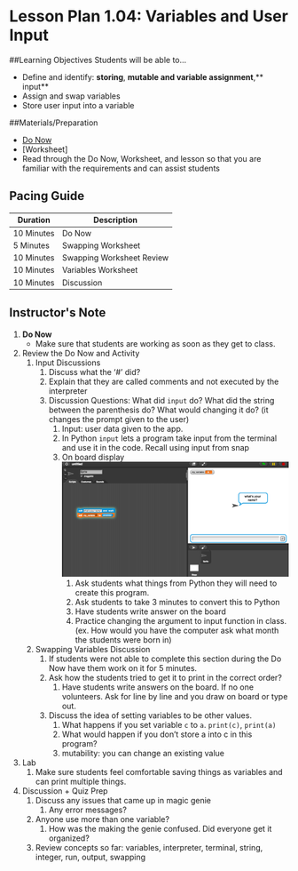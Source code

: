# Lesson Plan 1.04: Variables and User Input

##Learning Objectives
Students will be able to... 
* Define and identify: **storing**, **mutable and variable assignment**,** input**
* Assign and swap variables
* Store user input into a variable

##Materials/Preparation
* [Do Now]
* [Worksheet]
* Read through the Do Now, Worksheet, and lesson so that you are familiar with the requirements and can assist students

## Pacing Guide
| **Duration**   |     **Description**    |
| ---------- | ------------------ |
| 10 Minutes  | Do Now             |
| 5 Minutes  | Swapping Worksheet |
| 10 Minutes | Swapping Worksheet Review   |
| 10 Minutes | Variables Worksheet|
| 10 Minutes | Discussion         |

## Instructor's Note
1. **Do Now**
    * Make sure that students are working as soon as they get to class. 
2. Review the Do Now and Activity
	1. Input Discussions
		1.	Discuss what the ‘#’ did? 
		2.	Explain that they are called comments and not executed by the interpreter
		3.	Discussion Questions: What did `input` do? What did the string between the parenthesis do? What would changing it do? (it changes the prompt given to the user) 
			1. Input: user data given to the app. 
			2. In Python `input` lets a program take input from the terminal and use it in the code. Recall using input from snap
			3. On board display ![Snap Input](snap_input.png)
				1. Ask students what things from Python they will need to create this program. 
				2. Ask students to take 3 minutes to convert this to Python
				3. Have students write answer on the board
				4. Practice changing the argument to input function in class. (ex. How would you have the computer ask what month the students were born in)
	2.	Swapping Variables Discussion
		1.	If students were not able to complete this section during the Do Now have them work on it for 5 minutes. 
		2.	Ask how the students tried to get it to print in the correct order?
			1.	Have students write answers on the board. If no one volunteers. Ask for line by line and you draw on board or type out. 
		3.	Discuss the idea of setting variables to be other values. 
			1.	What happens if you set variable `c` to `a`. `print(c)`, `print(a)` 
			2.	What would happen if you don’t store a into c in this program? 
			3.	mutability: you can change an existing value
3.  Lab
	1.	Make sure students feel comfortable saving things as variables and can print multiple things. 
3.	Discussion + Quiz Prep
	1.	Discuss any issues that came up in magic genie
		1.	Any error messages? 
	2.	Anyone use more than one variable? 
		1.	How was the making the genie confused. Did everyone get it organized? 
	3.	Review concepts so far: variables, interpreter, terminal, string, integer, run, output, swapping

  
[Do Now]:
[Worksheet]:https://teals-introcs.gitbooks.io/2nd-semester-introduction-to-computer-science-pri/content/units/1_unit/03_lesson/lab_103.html

